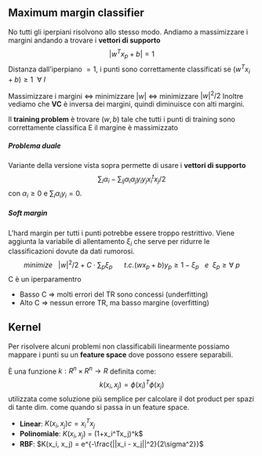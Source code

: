 ## Maximum margin classifier
No tutti gli iperpiani risolvono allo stesso modo. Andiamo a massimizzare i margini andando a trovare i **vettori di supporto**
$$|w^T x_p + b| = 1$$
Distanza dall'iperpiano $= 1$, i punti sono correttamente classificati se $(w^T x_i + b) \geq 1 \:\:\forall\: I$ 

Massimizzare i margini $\Leftrightarrow$ minimizzare $|w|$ $\Leftrightarrow$ minimizzare $|w|^2 / 2$
Inoltre vediamo che **VC** è inversa dei margini, quindi diminuisce con alti margini.

Il **training problem** è trovare $(w, b)$ tale che tutti i punti di training sono correttamente classifica E il margine è massimizzato
##### Problema duale
Variante della versione vista sopra permette di usare i **vettori di supporto**
$$\sum_i \alpha_i - \sum_{ij} \alpha_i \alpha_j y_i y_j x_i^t x_j /2$$
con $\alpha_i \geq 0$ e $\sum_i \alpha_i y_i = 0$.

##### Soft margin
L'hard margin per tutti i punti potrebbe essere troppo restrittivo. Viene aggiunta la variabile di allentamento $\xi_i$ che serve per ridurre le classificazioni dovute da dati rumorosi.
$$minimize \:\:\: |w|^2 / 2 + C \cdot \sum_p \xi_p \:\:\:\:\:\: t.c. (wx_p + b) y_p \geq 1 - \xi_p \:\:\: e\:\: \xi_p \geq \forall\:p$$
C è un iperparamentro
- Basso C $\Rightarrow$ molti errori del TR sono concessi (underfitting)
- Alto C $\Rightarrow$ nessun errore TR, ma basso margine (overfitting)

## **Kernel**
Per risolvere alcuni problemi non classificabili linearmente possiamo mappare i punti su un **feature space** dove possono essere separabili.  

È una funzione $k: R^n \times R^n \to R$ definita come:
$$k(x_i, x_j) = \phi(x_i)^T\phi(x_j)$$
utilizzata come soluzione più semplice per calcolare il dot product per spazi di tante dim. come quando si passa in un feature space.

- **Linear**:                $K(x_i, x_j)c= x_i^T x_j$ 
- **Polinomiale**:      $K(x_i, x_j)$ = (1+x_i^Tx_j)^k$
- **RBF**:                    $K(x_i, x_j) = e^{-\frac{||x_i - x_j||^2}{2\sigma^2}}$ 